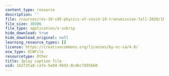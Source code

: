 ```yaml
---
content_type: resource
description: ''
file: /courses/res-10-s95-physics-of-covid-19-transmission-fall-2020/1b273fa8cafe5e049b928c4bc7d95bb0_nOW0xBef6rg.vtt
file_size: 30306
file_type: application/x-subrip
hide_download: true
hide_download_original: null
learning_resource_types: []
license: https://creativecommons.org/licenses/by-nc-sa/4.0/
ocw_type: OCWFile
resourcetype: Other
title: 3play caption file
uid: 1b273fa8-cafe-5e04-9b92-8c4bc7d95bb0
---
```

